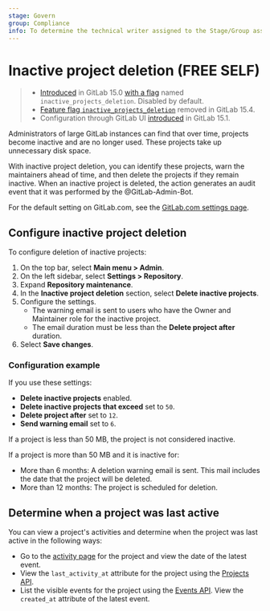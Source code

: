 ```yaml
---
stage: Govern
group: Compliance
info: To determine the technical writer assigned to the Stage/Group associated with this page, see https://about.gitlab.com/handbook/product/ux/technical-writing/#assignments
---
```


# Inactive project deletion **(FREE SELF)**

> - [Introduced](https://gitlab.com/gitlab-org/gitlab/-/merge_requests/85689) in GitLab 15.0 [with a flag](../administration/feature_flags.md) named `inactive_projects_deletion`. Disabled by default.
> - [Feature flag `inactive_projects_deletion`](https://gitlab.com/gitlab-org/gitlab/-/merge_requests/96803) removed in GitLab 15.4.
> - Configuration through GitLab UI [introduced](https://gitlab.com/gitlab-org/gitlab/-/merge_requests/85575) in GitLab 15.1.

Administrators of large GitLab instances can find that over time, projects become inactive and are no longer used.
These projects take up unnecessary disk space.

With inactive project deletion, you can identify these projects, warn the maintainers ahead of time, and then delete the
projects if they remain inactive. When an inactive project is deleted, the action generates an audit event that it was
performed by the @GitLab-Admin-Bot.

For the default setting on GitLab.com, see the [GitLab.com settings page](../user/gitlab_com/index.md#inactive-project-deletion).

## Configure inactive project deletion

To configure deletion of inactive projects:

1. On the top bar, select **Main menu > Admin**.
1. On the left sidebar, select **Settings > Repository**.
1. Expand **Repository maintenance**.
1. In the **Inactive project deletion** section, select **Delete inactive projects**.
1. Configure the settings.
   - The warning email is sent to users who have the Owner and Maintainer role for the inactive project.
   - The email duration must be less than the **Delete project after** duration.
1. Select **Save changes**.

### Configuration example

If you use these settings:

- **Delete inactive projects** enabled.
- **Delete inactive projects that exceed** set to `50`.
- **Delete project after** set to `12`.
- **Send warning email** set to `6`.

If a project is less than 50 MB, the project is not considered inactive.

If a project is more than 50 MB and it is inactive for:

- More than 6 months: A deletion warning email is sent. This mail includes the date that the project will be deleted.
- More than 12 months: The project is scheduled for deletion.

## Determine when a project was last active

You can view a project's activities and determine when the project was last active in the following ways:

- Go to the [activity page](../user/project/working_with_projects.md#view-project-activity) for the project and view
  the date of the latest event.
- View the `last_activity_at` attribute for the project using the [Projects API](../api/projects.md).
- List the visible events for the project using the [Events API](../api/events.md#list-a-projects-visible-events).
  View the `created_at` attribute of the latest event.
